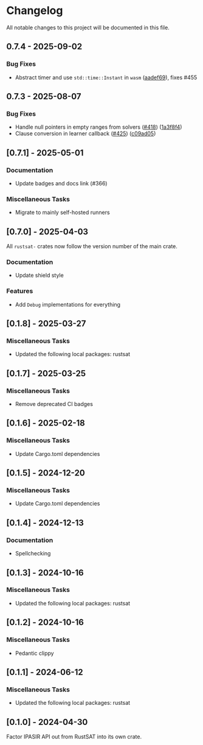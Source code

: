 # Changelog

All notable changes to this project will be documented in this file.

## 0.7.4 - 2025-09-02

### Bug Fixes

- Abstract timer and use `std::time::Instant` in `wasm` ([aadef69](aadef69472923d57e99a541c64376dbccaf3a855)), fixes #455

<!-- generated by git-cliff -->
## 0.7.3 - 2025-08-07

### Bug Fixes

- Handle null pointers in empty ranges from solvers ([#418](https://github.com/chrjabs/rustsat/pull/418)) ([1a3f8f4](1a3f8f4ba8b2ae125b018a051906b018ab370697))
- Clause conversion in learner callback ([#425](https://github.com/chrjabs/rustsat/pull/425)) ([c09ad05](c09ad058870abcf831dd0025ffc2ce473867308f))

<!-- generated by git-cliff -->
<!-- generated by git-cliff -->
## [0.7.1] - 2025-05-01

### Documentation

- Update badges and docs link (#366)

### Miscellaneous Tasks

- Migrate to mainly self-hosted runners

<!-- generated by git-cliff -->
## [0.7.0] - 2025-04-03

All `rustsat-` crates now follow the version number of the main crate.

### Documentation

- Update shield style

### Features

- Add `Debug` implementations for everything

<!-- generated by git-cliff -->
## [0.1.8] - 2025-03-27

### Miscellaneous Tasks

- Updated the following local packages: rustsat

<!-- generated by git-cliff -->
## [0.1.7] - 2025-03-25

### Miscellaneous Tasks

- Remove deprecated CI badges

<!-- generated by git-cliff -->
## [0.1.6] - 2025-02-18

### Miscellaneous Tasks

- Update Cargo.toml dependencies

<!-- generated by git-cliff -->
## [0.1.5] - 2024-12-20

### Miscellaneous Tasks

- Update Cargo.toml dependencies

<!-- generated by git-cliff -->
## [0.1.4] - 2024-12-13

### Documentation

- Spellchecking

<!-- generated by git-cliff -->
## [0.1.3] - 2024-10-16

### Miscellaneous Tasks

- Updated the following local packages: rustsat

<!-- generated by git-cliff -->
## [0.1.2] - 2024-10-16

### Miscellaneous Tasks

- Pedantic clippy

<!-- generated by git-cliff -->
## [0.1.1] - 2024-06-12

### Miscellaneous Tasks

- Updated the following local packages: rustsat

<!-- generated by git-cliff -->
## [0.1.0] - 2024-04-30

Factor IPASIR API out from RustSAT into its own crate.
